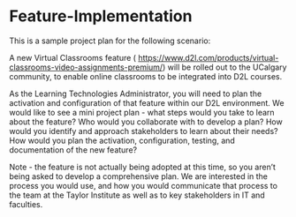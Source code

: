 # Feature-Implementation

This is a sample project plan for the following scenario:

A new Virtual Classrooms feature ( https://www.d2l.com/products/virtual-classrooms-video-assignments-premium/) will be rolled out to the UCalgary community, to enable online classrooms to be integrated into D2L courses.


As the Learning Technologies Administrator, you will need to plan the activation and configuration of that feature within our D2L environment. We would like to see a mini project plan - what steps would you take to learn about the feature? Who would you collaborate with to develop a plan? How would you identify and approach stakeholders to learn about their needs? How would you plan the activation, configuration, testing, and documentation of the new feature?



Note - the feature is not actually being adopted at this time, so you aren’t being asked to develop a comprehensive plan. We are interested in the process you would use, and how you would communicate that process to the team at the Taylor Institute as well as to key stakeholders in IT and faculties.
